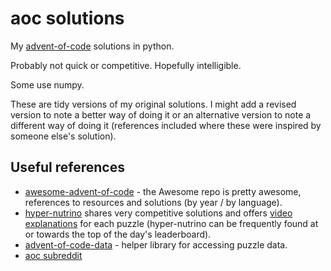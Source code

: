 # aoc solutions

My [advent-of-code](https://adventofcode.com/) solutions in python.

Probably not quick or competitive. Hopefully intelligible.

Some use numpy.

These are tidy versions of my original solutions. I might add a revised version to note a better way of doing it or an alternative version to note a different way of doing it (references included where these were inspired by someone else's solution).

## Useful references
- [awesome-advent-of-code](https://github.com/Bogdanp/awesome-advent-of-code) - the Awesome repo is pretty awesome, references to resources and solutions (by year / by language).
- [hyper-nutrino](https://github.com/hyper-neutrino/advent-of-code) shares very competitive solutions and offers [video explanations](https://www.youtube.com/@hyper-neutrino) for each puzzle (hyper-nutrino can be frequently found at or towards the top of the day's leaderboard).
- [advent-of-code-data](https://github.com/wimglenn/advent-of-code-data) - helper library for accessing puzzle data.
- [aoc subreddit](https://www.reddit.com/r/adventofcode)
